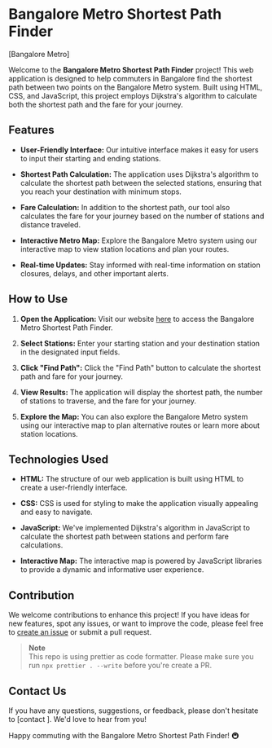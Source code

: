 # Bangalore Metro Shortest Path Finder

[Bangalore Metro]

Welcome to the **Bangalore Metro Shortest Path Finder** project! This web application is designed to help commuters in Bangalore find the shortest path between two points on the Bangalore Metro system. Built using HTML, CSS, and JavaScript, this project employs Dijkstra's algorithm to calculate both the shortest path and the fare for your journey.

## Features

- **User-Friendly Interface:** Our intuitive interface makes it easy for users to input their starting and ending stations.

- **Shortest Path Calculation:** The application uses Dijkstra's algorithm to calculate the shortest path between the selected stations, ensuring that you reach your destination with minimum stops.

- **Fare Calculation:** In addition to the shortest path, our tool also calculates the fare for your journey based on the number of stations and distance traveled.

- **Interactive Metro Map:** Explore the Bangalore Metro system using our interactive map to view station locations and plan your routes.

- **Real-time Updates:** Stay informed with real-time information on station closures, delays, and other important alerts.

## How to Use

1. **Open the Application:** Visit our website [here](https://venkateeshh.github.io/Metro-Shortest-Path/) to access the Bangalore Metro Shortest Path Finder.

2. **Select Stations:** Enter your starting station and your destination station in the designated input fields.

3. **Click "Find Path":** Click the "Find Path" button to calculate the shortest path and fare for your journey.

4. **View Results:** The application will display the shortest path, the number of stations to traverse, and the fare for your journey.

5. **Explore the Map:** You can also explore the Bangalore Metro system using our interactive map to plan alternative routes or learn more about station locations.

## Technologies Used

- **HTML:** The structure of our web application is built using HTML to create a user-friendly interface.

- **CSS:** CSS is used for styling to make the application visually appealing and easy to navigate.

- **JavaScript:** We've implemented Dijkstra's algorithm in JavaScript to calculate the shortest path between stations and perform fare calculations.

- **Interactive Map:** The interactive map is powered by JavaScript libraries to provide a dynamic and informative user experience.

## Contribution

We welcome contributions to enhance this project! If you have ideas for new features, spot any issues, or want to improve the code, please feel free to [create an issue](https://github.com/Venkateeshh/Metro-Shortest-Path/issues) or submit a pull request.

> **Note**\
> This repo is using prettier as code formatter. Please make sure you run `npx prettier . --write` before you're create a PR.

## Contact Us

If you have any questions, suggestions, or feedback, please don't hesitate to [contact ]. We'd love to hear from you!

Happy commuting with the Bangalore Metro Shortest Path Finder! 🚇
